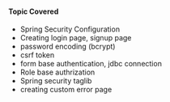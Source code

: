 #### Topic Covered
- Spring Security Configuration
- Creating login page, signup page
- password encoding (bcrypt)
- csrf token
- form base authentication, jdbc connection
- Role base authrization
- Spring security taglib
- creating custom error page
